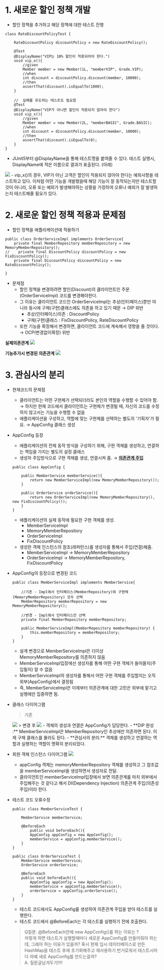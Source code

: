 # 1. 새로운 할인 정책 개발
- 할인 정책을 추가하고 해당 정책에 대한 테스트 진행
```
class RateDiscountPolicyTest {

    RateDiscountPolicy discountPolicy = new RateDiscountPolicy();

    @Test
    @DisplayName("VIP는 10% 할인이 적용되어야 한다.")
    void vip_o(){
        //given
        Member member = new Member(1L, "memberVIP", Grade.VIP);
        //when
        int discount = discountPolicy.discount(member, 10000);
        //then
        assertThat(discount).isEqualTo(1000);
    }

    //  실패를 유도하는 테스트도 필요함
    @Test
    @DisplayName("VIP가 아니면 할인이 적용되지 않아야 한다")
    void vip_x(){
        //given
        Member member = new Member(2L, "memberBASIC", Grade.BASIC);
        //when
        int discount = discountPolicy.discount(member, 10000);
        //then
        assertThat(discount).isEqualTo(0);
    }
}
```

- JUnit5부터 @DisplayName을 통해 테스트명을 붙여줄 수 있다. 테스트 실행시, DisplayName에 적은 이름으로 결과가 표출된다. (아래)
<img src="./image/sec03_1.png">
- vip_x()의 경우, VIP가 아닌 고객은 할인이 적용되지 않아야 한다는 예외사항을 테스트하고 있다. 이처럼 어떤 기능을 개발했을때 해당 기능이 잘 동작되는지만 테스트할 것이 아니라, 오류 또는 예외가 발생해야하는 상황을 가정하여 오류나 예외가 잘 발생하는지 테스트해줄 필요가 있다.

# 2. 새로운 할인 정책 적용과 문제점
- 할인 정책을 애플리케이션에 적용하기

```
public class OrderServiceImpl implements OrderService{
    private final MemberRepository memberRepository = new MemoryMemberRepository();
//    private final DiscountPolicy discountPolicy = new FixDiscountPolicy();
    private final DiscountPolicy discountPolicy = new RateDiscountPolicy();

}
```

- 문제점
    - 할인 정책을 변경하려면 할인(Discount)의 클라이언트인 주문(OrderServiceImpl) 코드를 변경해야한다.
    - 그 이유는 클라이언트 코드인 OrderServiceImpl는 추상(인터페이스)뿐만 아니라 동시에 구체(구현)클래스에도 의존을 하고 있기 때문 → DIP 위반
        - 추상(인터페이스)의존 : DiscountPolicy
        - 구체(구현)클래스 : FixDiscountPolicy, RateDiscountPolicy
    - 또한 기능을 확장해서 변경하면, 클라이언트 코드에 계속해서 영향을 줄 것이다. → OCP(변경없이확장) 위반

**실제의존관계**
<img src="./image/sec03_2.png">

**기능추가시 변경된 의존관계**
<img src="./image/sec03_3.png">

# 3. 관심사의 분리
- 현재코드의 문제점
    - 클라이언트는 어떤 구현체가 선택되더라도 본인의 역할을 수행할 수 있어야 함. → 하지만 현재 코드에서 클라이언트는 구현체가 변경될 때, 자신의 코드를 수정하지 않고서는 기능을 수행할 수 없음
    - 애플리케이션을 구성하고, 역할에 맞는 구현체를 선택하는 별도의 '기획자'가 필요. → AppConfig 클래스 생성

- AppConfig 등장
    - 애플리케이션의 전체 동작 방식을 구성하기 위해, 구현 객체를 생성하고, 연결하는 책임을 가지는 별도의 설정 클래스
    - 생성자 주입방식으로 구현 객체를 생성, 연결시켜 줌. → <U>**의존관계 주입**</U>
    ```
    public class AppConfig {
        
        public MemberService memberService(){
            return new MemberServiceImpl(new MemoryMemberRepository());
        }

        public OrderService orderService(){
            return new OrderServiceImpl(new MemoryMemberRepository(), new FixDiscountPolicy());
        }
    }
    ```
    - 애플리케이션의 실제 동작에 필요한 구현 객체를 생성.
        - MemberServiceImpl
        - MemoryMemberRepository
        - OrderServiceImpl
        - FixDiscountPolicy
    - 생성한 객체 인스턴스의 참조(레퍼런스)를 생성자를 통해서 주입(연결)해줌.
        - MemberServiceImpl → MemoryMemberRepository
        - OrderServiceImpl → MemoryMemberRepository, FixDiscountPolicy

- AppConfig의 등장으로 변경된 코드
    ```
    public class MemberServiceImpl implements MemberService{

        //기존 - Impl에서 인터페이스(MemberRepository)와 구현체(MemoryMemberRepository) 모두 선택
        MemberRepository memberRepository = new MemoryMemberRepository();

        //변경 - Impl에서 인터페이스만 선택
        private final MemberRepository memberRepository;

        public MemberServiceImpl(MemberRepository memberRepository) {
            this.memberRepository = memberRepository;
        }
    }
    ```
    - 설계 변경으로 MemberServiceImpl은 더이상 MemoryMemberRepository를 의존하지 않음
    - MemberServiceImpl입장에선 생성자를 통해 어떤 구현 객체가 들어올지(주입될지) 알 수 없음
    - MemberServiceImpl의 생성자를 통해서 어떤 구현 객체를 주입할지는 오직 외부(AppConfig)에서 결정됨
    - 즉, MemberServiceImpl은 이제부터 의존관계에 대한 고민은 외부에 맡기고 실행에만 집중하면 됨.

- 클래스 다이어그램
    > 기존
    <img src="./image/sec03_5.png">
    > 변경 후
    <img src="./image/sec03_4.png">
    - 객체의 생성과 연결은 AppConfig가 담당한다.
    - **DIP 완성 :** MemberServiceImpl은 MemberRepository인 추상에만 의존하면 된다. 이제 구체 클래스를 몰라도 된다.
    - **관심사의 분리:** 객체를 생성하고 연결하는 역할과 실행하는 역할이 명확히 분리되었다.

- 회원 객체 인스턴스 다이어그램
    <img src="./image/sec03_5.png">
    - appConfig 객체는 memoryMemberRepository 객체를 생성하고 그 참조값을 memberServiceImpl을 생성하면서 생성자로 전달.
    - 클라이언트인 memberServiceImpl입장에서 보면 의존관계를 마치 외부에서 주입해주는 것 같다고 해서 DI(Dependency Injection) 의존관계 주입(의존성 주입)이라 한다.

- 테스트 코드 오류수정
    ```
    public class MemberServiceTest {

        MemberService memberService;

        @BeforeEach 
            public void beforeEach(){
            AppConfig appConfig = new AppConfig();
            memberService = appConfig.memberService();
        }
    }
    ```
    
    ```
    public class OrderServiceTest {
        MemberService memberService;
        OrderService orderService;

        @BeforeEach
        public void beforeEach(){
            AppConfig appConfig = new AppConfig();
            memberService = appConfig.memberService();
            orderService = appConfig.orderService();
        }
    }
    ```
    - 테스트 코드에서도 AppConfig를 생성하여 의존관계 주입을 받아 테스트를 실행한다.
    - 테스트 코드에서 @BeforeEach는 각 테스트를 실행하기 전에 호출한다.
    > Q질문. @BeforeEach안에 new AppConfig()를 하는 이유는 ?   
    저렇게 하면 테스트가 실행할때마다 새로운 AppConfig를 만들어줘야 하는데, 그래야 하는 이유가 있을까? 혹시 현재 임시 데이터베이스로 만든 HashMap을 테스트 후에 초기화해주고 재사용하기 번거로워서 테스트시마다 아예 새로 AppConfig를 만드는걸까?   
    A. 질문글남겨두기!!!!
